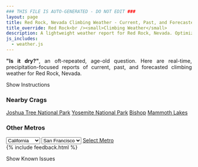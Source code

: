 ```yaml
---
### THIS FILE IS AUTO-GENERATED - DO NOT EDIT ###
layout: page
title: Red Rock, Nevada Climbing Weather - Current, Past, and Forecasted Report
title_override: Red Rock<br /><small>Climbing Weather</small>
description: A lightweight weather report for Red Rock, Nevada. Optimized for slow internet connections.
js_includes:
  - weather.js
---
```


<section class="measure center lh-copy f5-ns f6 ph2 mv4" style="text-align: justify;">
<strong>"Is it dry?"</strong>, an oft-repeated, age-old question. Here are real-time,
precipitation-focused reports of current, past, and forecasted climbing weather for Red Rock, Nevada.
</section>

<p id="settings-toggle" class="mw5 b center tc hover-light-red black-70 pointer">Show Instructions</p>
<section id="settings" class="overflow-hidden" style="display:none;">
    <div class="mv2 ph2 center">
        <div class="fn f6 tc pv2">
            <p class="measure lh-copy center"><strong>Show/hide hourly forecasts</strong> by clicking the desired day.</p>
            <hr class="mw5 p0 mv2 o-60 b0 bt b--light-red light-red bg-light-red">
            <p class="measure lh-copy center"><strong>Current and Past conditions</strong> are measured by the nearest weather station. <strong>Forecast conditions</strong> are calculated and polled separately.</p>
            <hr class="mw5 p0 mv2 o-60 b0 bt b--light-red light-red bg-light-red">
            <p class="measure lh-copy center"><strong>Having issues?</strong> Try <a id="clear-cache" class="no-underline relative fancy-link light-red hover-light-red" href="#">clearing the local cache</a>.</p>
            <hr class="mw5 p0 mv2 o-60 b0 bt b--light-red light-red bg-light-red">
            <p class="measure lh-copy center">Weather data sourced from <a class="no-underline fancy-link relative light-red" target="_blank" href="https://www.weather.gov/documentation/services-web-api">weather.gov</a>.</p>
        </div>
    </div>
</section>
<section id="weather" data-crag="red-rock-nevada" class="mv4-ns mv3 ph2 center"></section>
<section id="nearby" class="tc lh-copy">
  <h3>Nearby Crags</h3>
<a class="nowrap no-underline fancy-link relative light-red mh3" href="/crags/joshua-tree-national-park-california-weather.html">Joshua Tree National Park</a>
<a class="nowrap no-underline fancy-link relative light-red mh3" href="/crags/yosemite-national-park-california-weather.html">Yosemite National Park</a>
<a class="nowrap no-underline fancy-link relative light-red mh3" href="/crags/bishop-california-weather.html">Bishop</a>
<a class="nowrap no-underline fancy-link relative light-red mh3" href="/crags/mammoth-lakes-california-weather.html">Mammoth Lakes</a>
</section>
<section id="nearby" class="tc lh-copy">
  <h3>Other Metros</h3>
  <select class="ma1 bg-near-white pa2" id="stateSel">
    <option value="Texas">Texas</option>
    <option value="Washington">Washington</option>
    <option value="Colorado">Colorado</option>
    <option value="Tennessee">Tennessee</option>
    <option value="Utah">Utah</option>
    <option value="California" selected>California</option>
  </select>
  <select class="ma1 bg-near-white pa2" id="citySel">
    <option value="San Francisco" selected>San Francisco</option>
    <option value="Los Angeles">Los Angeles</option>
  </select>
  <a id="selectMetro" class="f6 link dim ph3 pv2 ma1 dib white bg-light-red" href="/crags/san-francisco-california-weather.html">Select Metro</a>
  <script>
    var states = [];
    states["Texas"] = "Austin"
    states["Washington"] = "Seattle"
    states["Colorado"] = "Denver"
    states["Tennessee"] = "Nashville"
    states["Utah"] = "Salt Lake City"
    states["California"] = "San Francisco|Los Angeles"
  </script>
</section>
{% include feedback.html %}
<p id="issues-toggle" class="mw5 b center tc hover-light-red black-70 pointer">Show Known Issues</p>
<section id="issues" class="overflow-hidden tc f6">
</section>

<script>
  var weekly_VEF_111_97 = {"updated":"2021-11-10T19:38:18+00:00","units":"us","forecastGenerator":"BaselineForecastGenerator","generatedAt":"2021-11-11T08:45:54+00:00","updateTime":"2021-11-10T19:38:18+00:00","validTimes":"2021-11-10T13:00:00+00:00/P8DT6H","elevation":{"unitCode":"wmoUnit:m","value":1157.9352},"periods":[{"number":1,"name":"Overnight","startTime":"2021-11-11T00:00:00-08:00","endTime":"2021-11-11T06:00:00-08:00","isDaytime":false,"temperature":49,"temperatureUnit":"F","temperatureTrend":null,"windSpeed":"8 to 12 mph","windDirection":"NNW","icon":"https://api.weather.gov/icons/land/night/few?size=medium","shortForecast":"Mostly Clear","detailedForecast":"Mostly clear, with a low around 49. North northwest wind 8 to 12 mph."},{"number":2,"name":"Veterans Day","startTime":"2021-11-11T06:00:00-08:00","endTime":"2021-11-11T18:00:00-08:00","isDaytime":true,"temperature":72,"temperatureUnit":"F","temperatureTrend":"falling","windSpeed":"8 to 13 mph","windDirection":"N","icon":"https://api.weather.gov/icons/land/day/skc?size=medium","shortForecast":"Sunny","detailedForecast":"Sunny. High near 72, with temperatures falling to around 65 in the afternoon. North wind 8 to 13 mph, with gusts as high as 20 mph."},{"number":3,"name":"Thursday Night","startTime":"2021-11-11T18:00:00-08:00","endTime":"2021-11-12T06:00:00-08:00","isDaytime":false,"temperature":50,"temperatureUnit":"F","temperatureTrend":"rising","windSpeed":"9 mph","windDirection":"NNW","icon":"https://api.weather.gov/icons/land/night/skc?size=medium","shortForecast":"Clear","detailedForecast":"Clear. Low around 50, with temperatures rising to around 54 overnight. North northwest wind around 9 mph."},{"number":4,"name":"Friday","startTime":"2021-11-12T06:00:00-08:00","endTime":"2021-11-12T18:00:00-08:00","isDaytime":true,"temperature":73,"temperatureUnit":"F","temperatureTrend":null,"windSpeed":"12 mph","windDirection":"NNE","icon":"https://api.weather.gov/icons/land/day/skc?size=medium","shortForecast":"Sunny","detailedForecast":"Sunny, with a high near 73. North northeast wind around 12 mph."},{"number":5,"name":"Friday Night","startTime":"2021-11-12T18:00:00-08:00","endTime":"2021-11-13T06:00:00-08:00","isDaytime":false,"temperature":50,"temperatureUnit":"F","temperatureTrend":null,"windSpeed":"10 mph","windDirection":"N","icon":"https://api.weather.gov/icons/land/night/few?size=medium","shortForecast":"Mostly Clear","detailedForecast":"Mostly clear, with a low around 50. North wind around 10 mph."},{"number":6,"name":"Saturday","startTime":"2021-11-13T06:00:00-08:00","endTime":"2021-11-13T18:00:00-08:00","isDaytime":true,"temperature":74,"temperatureUnit":"F","temperatureTrend":null,"windSpeed":"9 mph","windDirection":"NNE","icon":"https://api.weather.gov/icons/land/day/few?size=medium","shortForecast":"Sunny","detailedForecast":"Sunny, with a high near 74."},{"number":7,"name":"Saturday Night","startTime":"2021-11-13T18:00:00-08:00","endTime":"2021-11-14T06:00:00-08:00","isDaytime":false,"temperature":51,"temperatureUnit":"F","temperatureTrend":null,"windSpeed":"9 mph","windDirection":"NW","icon":"https://api.weather.gov/icons/land/night/few?size=medium","shortForecast":"Mostly Clear","detailedForecast":"Mostly clear, with a low around 51."},{"number":8,"name":"Sunday","startTime":"2021-11-14T06:00:00-08:00","endTime":"2021-11-14T18:00:00-08:00","isDaytime":true,"temperature":74,"temperatureUnit":"F","temperatureTrend":null,"windSpeed":"9 mph","windDirection":"ENE","icon":"https://api.weather.gov/icons/land/day/few?size=medium","shortForecast":"Sunny","detailedForecast":"Sunny, with a high near 74."},{"number":9,"name":"Sunday Night","startTime":"2021-11-14T18:00:00-08:00","endTime":"2021-11-15T06:00:00-08:00","isDaytime":false,"temperature":52,"temperatureUnit":"F","temperatureTrend":null,"windSpeed":"9 mph","windDirection":"W","icon":"https://api.weather.gov/icons/land/night/few?size=medium","shortForecast":"Mostly Clear","detailedForecast":"Mostly clear, with a low around 52."},{"number":10,"name":"Monday","startTime":"2021-11-15T06:00:00-08:00","endTime":"2021-11-15T18:00:00-08:00","isDaytime":true,"temperature":73,"temperatureUnit":"F","temperatureTrend":null,"windSpeed":"6 to 9 mph","windDirection":"S","icon":"https://api.weather.gov/icons/land/day/few?size=medium","shortForecast":"Sunny","detailedForecast":"Sunny, with a high near 73."},{"number":11,"name":"Monday Night","startTime":"2021-11-15T18:00:00-08:00","endTime":"2021-11-16T06:00:00-08:00","isDaytime":false,"temperature":50,"temperatureUnit":"F","temperatureTrend":null,"windSpeed":"8 mph","windDirection":"SW","icon":"https://api.weather.gov/icons/land/night/sct?size=medium","shortForecast":"Partly Cloudy","detailedForecast":"Partly cloudy, with a low around 50."},{"number":12,"name":"Tuesday","startTime":"2021-11-16T06:00:00-08:00","endTime":"2021-11-16T18:00:00-08:00","isDaytime":true,"temperature":69,"temperatureUnit":"F","temperatureTrend":null,"windSpeed":"8 to 12 mph","windDirection":"SW","icon":"https://api.weather.gov/icons/land/day/sct?size=medium","shortForecast":"Mostly Sunny","detailedForecast":"Mostly sunny, with a high near 69."},{"number":13,"name":"Tuesday Night","startTime":"2021-11-16T18:00:00-08:00","endTime":"2021-11-17T06:00:00-08:00","isDaytime":false,"temperature":46,"temperatureUnit":"F","temperatureTrend":null,"windSpeed":"10 mph","windDirection":"W","icon":"https://api.weather.gov/icons/land/night/sct?size=medium","shortForecast":"Partly Cloudy","detailedForecast":"Partly cloudy, with a low around 46."},{"number":14,"name":"Wednesday","startTime":"2021-11-17T06:00:00-08:00","endTime":"2021-11-17T18:00:00-08:00","isDaytime":true,"temperature":63,"temperatureUnit":"F","temperatureTrend":null,"windSpeed":"8 to 13 mph","windDirection":"N","icon":"https://api.weather.gov/icons/land/day/sct?size=medium","shortForecast":"Mostly Sunny","detailedForecast":"Mostly sunny, with a high near 63."}]}
  var hourly_VEF_111_97 = {"@context":["https://geojson.org/geojson-ld/geojson-context.jsonld",{"@version":"1.1","wx":"https://api.weather.gov/ontology#","geo":"http://www.opengis.net/ont/geosparql#","unit":"http://codes.wmo.int/common/unit/","@vocab":"https://api.weather.gov/ontology#"}],"type":"Feature","geometry":{"type":"Polygon","coordinates":[[[-115.4470583,36.1448651],[-115.4428925,36.1227241],[-115.4154787,36.1260863],[-115.4196391,36.1482276],[-115.4470583,36.1448651]]]},"properties":{"updated":"2021-11-10T19:38:18+00:00","units":"us","forecastGenerator":"HourlyForecastGenerator","generatedAt":"2021-11-11T08:45:55+00:00","updateTime":"2021-11-10T19:38:18+00:00","validTimes":"2021-11-10T13:00:00+00:00/P8DT6H","elevation":{"unitCode":"wmoUnit:m","value":1157.9352},"periods":[{"number":1,"name":"","startTime":"2021-11-11T00:00:00-08:00","endTime":"2021-11-11T01:00:00-08:00","isDaytime":false,"temperature":55,"temperatureUnit":"F","temperatureTrend":null,"windSpeed":"8 mph","windDirection":"NW","icon":"https://api.weather.gov/icons/land/night/skc?size=small","shortForecast":"Clear","detailedForecast":""},{"number":2,"name":"","startTime":"2021-11-11T01:00:00-08:00","endTime":"2021-11-11T02:00:00-08:00","isDaytime":false,"temperature":54,"temperatureUnit":"F","temperatureTrend":null,"windSpeed":"8 mph","windDirection":"NW","icon":"https://api.weather.gov/icons/land/night/skc?size=small","shortForecast":"Clear","detailedForecast":""},{"number":3,"name":"","startTime":"2021-11-11T02:00:00-08:00","endTime":"2021-11-11T03:00:00-08:00","isDaytime":false,"temperature":54,"temperatureUnit":"F","temperatureTrend":null,"windSpeed":"10 mph","windDirection":"NNW","icon":"https://api.weather.gov/icons/land/night/few?size=small","shortForecast":"Mostly Clear","detailedForecast":""},{"number":4,"name":"","startTime":"2021-11-11T03:00:00-08:00","endTime":"2021-11-11T04:00:00-08:00","isDaytime":false,"temperature":52,"temperatureUnit":"F","temperatureTrend":null,"windSpeed":"10 mph","windDirection":"NNW","icon":"https://api.weather.gov/icons/land/night/few?size=small","shortForecast":"Mostly Clear","detailedForecast":""},{"number":5,"name":"","startTime":"2021-11-11T04:00:00-08:00","endTime":"2021-11-11T05:00:00-08:00","isDaytime":false,"temperature":52,"temperatureUnit":"F","temperatureTrend":null,"windSpeed":"12 mph","windDirection":"NNW","icon":"https://api.weather.gov/icons/land/night/few?size=small","shortForecast":"Mostly Clear","detailedForecast":""},{"number":6,"name":"","startTime":"2021-11-11T05:00:00-08:00","endTime":"2021-11-11T06:00:00-08:00","isDaytime":false,"temperature":50,"temperatureUnit":"F","temperatureTrend":null,"windSpeed":"10 mph","windDirection":"NNW","icon":"https://api.weather.gov/icons/land/night/skc?size=small","shortForecast":"Clear","detailedForecast":""},{"number":7,"name":"","startTime":"2021-11-11T06:00:00-08:00","endTime":"2021-11-11T07:00:00-08:00","isDaytime":true,"temperature":50,"temperatureUnit":"F","temperatureTrend":null,"windSpeed":"10 mph","windDirection":"NNW","icon":"https://api.weather.gov/icons/land/day/few?size=small","shortForecast":"Sunny","detailedForecast":""},{"number":8,"name":"","startTime":"2021-11-11T07:00:00-08:00","endTime":"2021-11-11T08:00:00-08:00","isDaytime":true,"temperature":53,"temperatureUnit":"F","temperatureTrend":null,"windSpeed":"10 mph","windDirection":"N","icon":"https://api.weather.gov/icons/land/day/skc?size=small","shortForecast":"Sunny","detailedForecast":""},{"number":9,"name":"","startTime":"2021-11-11T08:00:00-08:00","endTime":"2021-11-11T09:00:00-08:00","isDaytime":true,"temperature":62,"temperatureUnit":"F","temperatureTrend":null,"windSpeed":"10 mph","windDirection":"N","icon":"https://api.weather.gov/icons/land/day/skc?size=small","shortForecast":"Sunny","detailedForecast":""},{"number":10,"name":"","startTime":"2021-11-11T09:00:00-08:00","endTime":"2021-11-11T10:00:00-08:00","isDaytime":true,"temperature":64,"temperatureUnit":"F","temperatureTrend":null,"windSpeed":"12 mph","windDirection":"NNE","icon":"https://api.weather.gov/icons/land/day/skc?size=small","shortForecast":"Sunny","detailedForecast":""},{"number":11,"name":"","startTime":"2021-11-11T10:00:00-08:00","endTime":"2021-11-11T11:00:00-08:00","isDaytime":true,"temperature":67,"temperatureUnit":"F","temperatureTrend":null,"windSpeed":"13 mph","windDirection":"NNE","icon":"https://api.weather.gov/icons/land/day/skc?size=small","shortForecast":"Sunny","detailedForecast":""},{"number":12,"name":"","startTime":"2021-11-11T11:00:00-08:00","endTime":"2021-11-11T12:00:00-08:00","isDaytime":true,"temperature":68,"temperatureUnit":"F","temperatureTrend":null,"windSpeed":"13 mph","windDirection":"NNE","icon":"https://api.weather.gov/icons/land/day/skc?size=small","shortForecast":"Sunny","detailedForecast":""},{"number":13,"name":"","startTime":"2021-11-11T12:00:00-08:00","endTime":"2021-11-11T13:00:00-08:00","isDaytime":true,"temperature":69,"temperatureUnit":"F","temperatureTrend":null,"windSpeed":"13 mph","windDirection":"NNE","icon":"https://api.weather.gov/icons/land/day/skc?size=small","shortForecast":"Sunny","detailedForecast":""},{"number":14,"name":"","startTime":"2021-11-11T13:00:00-08:00","endTime":"2021-11-11T14:00:00-08:00","isDaytime":true,"temperature":70,"temperatureUnit":"F","temperatureTrend":null,"windSpeed":"13 mph","windDirection":"NNE","icon":"https://api.weather.gov/icons/land/day/skc?size=small","shortForecast":"Sunny","detailedForecast":""},{"number":15,"name":"","startTime":"2021-11-11T14:00:00-08:00","endTime":"2021-11-11T15:00:00-08:00","isDaytime":true,"temperature":70,"temperatureUnit":"F","temperatureTrend":null,"windSpeed":"13 mph","windDirection":"NNE","icon":"https://api.weather.gov/icons/land/day/skc?size=small","shortForecast":"Sunny","detailedForecast":""},{"number":16,"name":"","startTime":"2021-11-11T15:00:00-08:00","endTime":"2021-11-11T16:00:00-08:00","isDaytime":true,"temperature":70,"temperatureUnit":"F","temperatureTrend":null,"windSpeed":"13 mph","windDirection":"N","icon":"https://api.weather.gov/icons/land/day/skc?size=small","shortForecast":"Sunny","detailedForecast":""},{"number":17,"name":"","startTime":"2021-11-11T16:00:00-08:00","endTime":"2021-11-11T17:00:00-08:00","isDaytime":true,"temperature":68,"temperatureUnit":"F","temperatureTrend":null,"windSpeed":"13 mph","windDirection":"N","icon":"https://api.weather.gov/icons/land/day/skc?size=small","shortForecast":"Sunny","detailedForecast":""},{"number":18,"name":"","startTime":"2021-11-11T17:00:00-08:00","endTime":"2021-11-11T18:00:00-08:00","isDaytime":true,"temperature":65,"temperatureUnit":"F","temperatureTrend":null,"windSpeed":"8 mph","windDirection":"N","icon":"https://api.weather.gov/icons/land/day/skc?size=small","shortForecast":"Sunny","detailedForecast":""},{"number":19,"name":"","startTime":"2021-11-11T18:00:00-08:00","endTime":"2021-11-11T19:00:00-08:00","isDaytime":false,"temperature":62,"temperatureUnit":"F","temperatureTrend":null,"windSpeed":"8 mph","windDirection":"N","icon":"https://api.weather.gov/icons/land/night/skc?size=small","shortForecast":"Clear","detailedForecast":""},{"number":20,"name":"","startTime":"2021-11-11T19:00:00-08:00","endTime":"2021-11-11T20:00:00-08:00","isDaytime":false,"temperature":60,"temperatureUnit":"F","temperatureTrend":null,"windSpeed":"9 mph","windDirection":"N","icon":"https://api.weather.gov/icons/land/night/skc?size=small","shortForecast":"Clear","detailedForecast":""},{"number":21,"name":"","startTime":"2021-11-11T20:00:00-08:00","endTime":"2021-11-11T21:00:00-08:00","isDaytime":false,"temperature":59,"temperatureUnit":"F","temperatureTrend":null,"windSpeed":"9 mph","windDirection":"N","icon":"https://api.weather.gov/icons/land/night/skc?size=small","shortForecast":"Clear","detailedForecast":""},{"number":22,"name":"","startTime":"2021-11-11T21:00:00-08:00","endTime":"2021-11-11T22:00:00-08:00","isDaytime":false,"temperature":58,"temperatureUnit":"F","temperatureTrend":null,"windSpeed":"9 mph","windDirection":"NNW","icon":"https://api.weather.gov/icons/land/night/skc?size=small","shortForecast":"Clear","detailedForecast":""},{"number":23,"name":"","startTime":"2021-11-11T22:00:00-08:00","endTime":"2021-11-11T23:00:00-08:00","isDaytime":false,"temperature":58,"temperatureUnit":"F","temperatureTrend":null,"windSpeed":"9 mph","windDirection":"NNW","icon":"https://api.weather.gov/icons/land/night/skc?size=small","shortForecast":"Clear","detailedForecast":""},{"number":24,"name":"","startTime":"2021-11-11T23:00:00-08:00","endTime":"2021-11-12T00:00:00-08:00","isDaytime":false,"temperature":57,"temperatureUnit":"F","temperatureTrend":null,"windSpeed":"9 mph","windDirection":"NNW","icon":"https://api.weather.gov/icons/land/night/skc?size=small","shortForecast":"Clear","detailedForecast":""},{"number":25,"name":"","startTime":"2021-11-12T00:00:00-08:00","endTime":"2021-11-12T01:00:00-08:00","isDaytime":false,"temperature":57,"temperatureUnit":"F","temperatureTrend":null,"windSpeed":"9 mph","windDirection":"NNW","icon":"https://api.weather.gov/icons/land/night/skc?size=small","shortForecast":"Clear","detailedForecast":""},{"number":26,"name":"","startTime":"2021-11-12T01:00:00-08:00","endTime":"2021-11-12T02:00:00-08:00","isDaytime":false,"temperature":56,"temperatureUnit":"F","temperatureTrend":null,"windSpeed":"9 mph","windDirection":"NNW","icon":"https://api.weather.gov/icons/land/night/skc?size=small","shortForecast":"Clear","detailedForecast":""},{"number":27,"name":"","startTime":"2021-11-12T02:00:00-08:00","endTime":"2021-11-12T03:00:00-08:00","isDaytime":false,"temperature":56,"temperatureUnit":"F","temperatureTrend":null,"windSpeed":"9 mph","windDirection":"NNW","icon":"https://api.weather.gov/icons/land/night/skc?size=small","shortForecast":"Clear","detailedForecast":""},{"number":28,"name":"","startTime":"2021-11-12T03:00:00-08:00","endTime":"2021-11-12T04:00:00-08:00","isDaytime":false,"temperature":55,"temperatureUnit":"F","temperatureTrend":null,"windSpeed":"8 mph","windDirection":"NNW","icon":"https://api.weather.gov/icons/land/night/skc?size=small","shortForecast":"Clear","detailedForecast":""},{"number":29,"name":"","startTime":"2021-11-12T04:00:00-08:00","endTime":"2021-11-12T05:00:00-08:00","isDaytime":false,"temperature":55,"temperatureUnit":"F","temperatureTrend":null,"windSpeed":"8 mph","windDirection":"NNW","icon":"https://api.weather.gov/icons/land/night/skc?size=small","shortForecast":"Clear","detailedForecast":""},{"number":30,"name":"","startTime":"2021-11-12T05:00:00-08:00","endTime":"2021-11-12T06:00:00-08:00","isDaytime":false,"temperature":54,"temperatureUnit":"F","temperatureTrend":null,"windSpeed":"9 mph","windDirection":"NNW","icon":"https://api.weather.gov/icons/land/night/skc?size=small","shortForecast":"Clear","detailedForecast":""},{"number":31,"name":"","startTime":"2021-11-12T06:00:00-08:00","endTime":"2021-11-12T07:00:00-08:00","isDaytime":true,"temperature":54,"temperatureUnit":"F","temperatureTrend":null,"windSpeed":"9 mph","windDirection":"NNW","icon":"https://api.weather.gov/icons/land/day/skc?size=small","shortForecast":"Sunny","detailedForecast":""},{"number":32,"name":"","startTime":"2021-11-12T07:00:00-08:00","endTime":"2021-11-12T08:00:00-08:00","isDaytime":true,"temperature":55,"temperatureUnit":"F","temperatureTrend":null,"windSpeed":"10 mph","windDirection":"NNW","icon":"https://api.weather.gov/icons/land/day/skc?size=small","shortForecast":"Sunny","detailedForecast":""},{"number":33,"name":"","startTime":"2021-11-12T08:00:00-08:00","endTime":"2021-11-12T09:00:00-08:00","isDaytime":true,"temperature":58,"temperatureUnit":"F","temperatureTrend":null,"windSpeed":"10 mph","windDirection":"N","icon":"https://api.weather.gov/icons/land/day/skc?size=small","shortForecast":"Sunny","detailedForecast":""},{"number":34,"name":"","startTime":"2021-11-12T09:00:00-08:00","endTime":"2021-11-12T10:00:00-08:00","isDaytime":true,"temperature":63,"temperatureUnit":"F","temperatureTrend":null,"windSpeed":"10 mph","windDirection":"NNE","icon":"https://api.weather.gov/icons/land/day/skc?size=small","shortForecast":"Sunny","detailedForecast":""},{"number":35,"name":"","startTime":"2021-11-12T10:00:00-08:00","endTime":"2021-11-12T11:00:00-08:00","isDaytime":true,"temperature":67,"temperatureUnit":"F","temperatureTrend":null,"windSpeed":"10 mph","windDirection":"NNE","icon":"https://api.weather.gov/icons/land/day/skc?size=small","shortForecast":"Sunny","detailedForecast":""},{"number":36,"name":"","startTime":"2021-11-12T11:00:00-08:00","endTime":"2021-11-12T12:00:00-08:00","isDaytime":true,"temperature":69,"temperatureUnit":"F","temperatureTrend":null,"windSpeed":"10 mph","windDirection":"NNE","icon":"https://api.weather.gov/icons/land/day/skc?size=small","shortForecast":"Sunny","detailedForecast":""},{"number":37,"name":"","startTime":"2021-11-12T12:00:00-08:00","endTime":"2021-11-12T13:00:00-08:00","isDaytime":true,"temperature":71,"temperatureUnit":"F","temperatureTrend":null,"windSpeed":"12 mph","windDirection":"NE","icon":"https://api.weather.gov/icons/land/day/skc?size=small","shortForecast":"Sunny","detailedForecast":""},{"number":38,"name":"","startTime":"2021-11-12T13:00:00-08:00","endTime":"2021-11-12T14:00:00-08:00","isDaytime":true,"temperature":71,"temperatureUnit":"F","temperatureTrend":null,"windSpeed":"12 mph","windDirection":"NE","icon":"https://api.weather.gov/icons/land/day/skc?size=small","shortForecast":"Sunny","detailedForecast":""},{"number":39,"name":"","startTime":"2021-11-12T14:00:00-08:00","endTime":"2021-11-12T15:00:00-08:00","isDaytime":true,"temperature":71,"temperatureUnit":"F","temperatureTrend":null,"windSpeed":"10 mph","windDirection":"NE","icon":"https://api.weather.gov/icons/land/day/skc?size=small","shortForecast":"Sunny","detailedForecast":""},{"number":40,"name":"","startTime":"2021-11-12T15:00:00-08:00","endTime":"2021-11-12T16:00:00-08:00","isDaytime":true,"temperature":71,"temperatureUnit":"F","temperatureTrend":null,"windSpeed":"10 mph","windDirection":"NE","icon":"https://api.weather.gov/icons/land/day/skc?size=small","shortForecast":"Sunny","detailedForecast":""},{"number":41,"name":"","startTime":"2021-11-12T16:00:00-08:00","endTime":"2021-11-12T17:00:00-08:00","isDaytime":true,"temperature":69,"temperatureUnit":"F","temperatureTrend":null,"windSpeed":"9 mph","windDirection":"NE","icon":"https://api.weather.gov/icons/land/day/skc?size=small","shortForecast":"Sunny","detailedForecast":""},{"number":42,"name":"","startTime":"2021-11-12T17:00:00-08:00","endTime":"2021-11-12T18:00:00-08:00","isDaytime":true,"temperature":66,"temperatureUnit":"F","temperatureTrend":null,"windSpeed":"9 mph","windDirection":"NNE","icon":"https://api.weather.gov/icons/land/day/skc?size=small","shortForecast":"Sunny","detailedForecast":""},{"number":43,"name":"","startTime":"2021-11-12T18:00:00-08:00","endTime":"2021-11-12T19:00:00-08:00","isDaytime":false,"temperature":63,"temperatureUnit":"F","temperatureTrend":null,"windSpeed":"10 mph","windDirection":"N","icon":"https://api.weather.gov/icons/land/night/few?size=small","shortForecast":"Mostly Clear","detailedForecast":""},{"number":44,"name":"","startTime":"2021-11-12T19:00:00-08:00","endTime":"2021-11-12T20:00:00-08:00","isDaytime":false,"temperature":60,"temperatureUnit":"F","temperatureTrend":null,"windSpeed":"10 mph","windDirection":"NNW","icon":"https://api.weather.gov/icons/land/night/few?size=small","shortForecast":"Mostly Clear","detailedForecast":""},{"number":45,"name":"","startTime":"2021-11-12T20:00:00-08:00","endTime":"2021-11-12T21:00:00-08:00","isDaytime":false,"temperature":59,"temperatureUnit":"F","temperatureTrend":null,"windSpeed":"10 mph","windDirection":"NNW","icon":"https://api.weather.gov/icons/land/night/few?size=small","shortForecast":"Mostly Clear","detailedForecast":""},{"number":46,"name":"","startTime":"2021-11-12T21:00:00-08:00","endTime":"2021-11-12T22:00:00-08:00","isDaytime":false,"temperature":58,"temperatureUnit":"F","temperatureTrend":null,"windSpeed":"10 mph","windDirection":"NNW","icon":"https://api.weather.gov/icons/land/night/few?size=small","shortForecast":"Mostly Clear","detailedForecast":""},{"number":47,"name":"","startTime":"2021-11-12T22:00:00-08:00","endTime":"2021-11-12T23:00:00-08:00","isDaytime":false,"temperature":58,"temperatureUnit":"F","temperatureTrend":null,"windSpeed":"10 mph","windDirection":"NNW","icon":"https://api.weather.gov/icons/land/night/few?size=small","shortForecast":"Mostly Clear","detailedForecast":""},{"number":48,"name":"","startTime":"2021-11-12T23:00:00-08:00","endTime":"2021-11-13T00:00:00-08:00","isDaytime":false,"temperature":57,"temperatureUnit":"F","temperatureTrend":null,"windSpeed":"10 mph","windDirection":"NNW","icon":"https://api.weather.gov/icons/land/night/few?size=small","shortForecast":"Mostly Clear","detailedForecast":""},{"number":49,"name":"","startTime":"2021-11-13T00:00:00-08:00","endTime":"2021-11-13T01:00:00-08:00","isDaytime":false,"temperature":57,"temperatureUnit":"F","temperatureTrend":null,"windSpeed":"9 mph","windDirection":"NNW","icon":"https://api.weather.gov/icons/land/night/few?size=small","shortForecast":"Mostly Clear","detailedForecast":""},{"number":50,"name":"","startTime":"2021-11-13T01:00:00-08:00","endTime":"2021-11-13T02:00:00-08:00","isDaytime":false,"temperature":56,"temperatureUnit":"F","temperatureTrend":null,"windSpeed":"9 mph","windDirection":"NNW","icon":"https://api.weather.gov/icons/land/night/few?size=small","shortForecast":"Mostly Clear","detailedForecast":""},{"number":51,"name":"","startTime":"2021-11-13T02:00:00-08:00","endTime":"2021-11-13T03:00:00-08:00","isDaytime":false,"temperature":55,"temperatureUnit":"F","temperatureTrend":null,"windSpeed":"9 mph","windDirection":"NNW","icon":"https://api.weather.gov/icons/land/night/few?size=small","shortForecast":"Mostly Clear","detailedForecast":""},{"number":52,"name":"","startTime":"2021-11-13T03:00:00-08:00","endTime":"2021-11-13T04:00:00-08:00","isDaytime":false,"temperature":54,"temperatureUnit":"F","temperatureTrend":null,"windSpeed":"8 mph","windDirection":"NNW","icon":"https://api.weather.gov/icons/land/night/skc?size=small","shortForecast":"Clear","detailedForecast":""},{"number":53,"name":"","startTime":"2021-11-13T04:00:00-08:00","endTime":"2021-11-13T05:00:00-08:00","isDaytime":false,"temperature":54,"temperatureUnit":"F","temperatureTrend":null,"windSpeed":"8 mph","windDirection":"NNW","icon":"https://api.weather.gov/icons/land/night/skc?size=small","shortForecast":"Clear","detailedForecast":""},{"number":54,"name":"","startTime":"2021-11-13T05:00:00-08:00","endTime":"2021-11-13T06:00:00-08:00","isDaytime":false,"temperature":53,"temperatureUnit":"F","temperatureTrend":null,"windSpeed":"8 mph","windDirection":"NNW","icon":"https://api.weather.gov/icons/land/night/skc?size=small","shortForecast":"Clear","detailedForecast":""},{"number":55,"name":"","startTime":"2021-11-13T06:00:00-08:00","endTime":"2021-11-13T07:00:00-08:00","isDaytime":true,"temperature":53,"temperatureUnit":"F","temperatureTrend":null,"windSpeed":"8 mph","windDirection":"NNW","icon":"https://api.weather.gov/icons/land/day/skc?size=small","shortForecast":"Sunny","detailedForecast":""},{"number":56,"name":"","startTime":"2021-11-13T07:00:00-08:00","endTime":"2021-11-13T08:00:00-08:00","isDaytime":true,"temperature":55,"temperatureUnit":"F","temperatureTrend":null,"windSpeed":"8 mph","windDirection":"NNW","icon":"https://api.weather.gov/icons/land/day/skc?size=small","shortForecast":"Sunny","detailedForecast":""},{"number":57,"name":"","startTime":"2021-11-13T08:00:00-08:00","endTime":"2021-11-13T09:00:00-08:00","isDaytime":true,"temperature":59,"temperatureUnit":"F","temperatureTrend":null,"windSpeed":"8 mph","windDirection":"N","icon":"https://api.weather.gov/icons/land/day/skc?size=small","shortForecast":"Sunny","detailedForecast":""},{"number":58,"name":"","startTime":"2021-11-13T09:00:00-08:00","endTime":"2021-11-13T10:00:00-08:00","isDaytime":true,"temperature":64,"temperatureUnit":"F","temperatureTrend":null,"windSpeed":"7 mph","windDirection":"NNE","icon":"https://api.weather.gov/icons/land/day/skc?size=small","shortForecast":"Sunny","detailedForecast":""},{"number":59,"name":"","startTime":"2021-11-13T10:00:00-08:00","endTime":"2021-11-13T11:00:00-08:00","isDaytime":true,"temperature":69,"temperatureUnit":"F","temperatureTrend":null,"windSpeed":"7 mph","windDirection":"NE","icon":"https://api.weather.gov/icons/land/day/skc?size=small","shortForecast":"Sunny","detailedForecast":""},{"number":60,"name":"","startTime":"2021-11-13T11:00:00-08:00","endTime":"2021-11-13T12:00:00-08:00","isDaytime":true,"temperature":72,"temperatureUnit":"F","temperatureTrend":null,"windSpeed":"8 mph","windDirection":"NE","icon":"https://api.weather.gov/icons/land/day/skc?size=small","shortForecast":"Sunny","detailedForecast":""},{"number":61,"name":"","startTime":"2021-11-13T12:00:00-08:00","endTime":"2021-11-13T13:00:00-08:00","isDaytime":true,"temperature":73,"temperatureUnit":"F","temperatureTrend":null,"windSpeed":"8 mph","windDirection":"ENE","icon":"https://api.weather.gov/icons/land/day/skc?size=small","shortForecast":"Sunny","detailedForecast":""},{"number":62,"name":"","startTime":"2021-11-13T13:00:00-08:00","endTime":"2021-11-13T14:00:00-08:00","isDaytime":true,"temperature":73,"temperatureUnit":"F","temperatureTrend":null,"windSpeed":"9 mph","windDirection":"ENE","icon":"https://api.weather.gov/icons/land/day/skc?size=small","shortForecast":"Sunny","detailedForecast":""},{"number":63,"name":"","startTime":"2021-11-13T14:00:00-08:00","endTime":"2021-11-13T15:00:00-08:00","isDaytime":true,"temperature":73,"temperatureUnit":"F","temperatureTrend":null,"windSpeed":"9 mph","windDirection":"ENE","icon":"https://api.weather.gov/icons/land/day/skc?size=small","shortForecast":"Sunny","detailedForecast":""},{"number":64,"name":"","startTime":"2021-11-13T15:00:00-08:00","endTime":"2021-11-13T16:00:00-08:00","isDaytime":true,"temperature":72,"temperatureUnit":"F","temperatureTrend":null,"windSpeed":"8 mph","windDirection":"ENE","icon":"https://api.weather.gov/icons/land/day/few?size=small","shortForecast":"Sunny","detailedForecast":""},{"number":65,"name":"","startTime":"2021-11-13T16:00:00-08:00","endTime":"2021-11-13T17:00:00-08:00","isDaytime":true,"temperature":70,"temperatureUnit":"F","temperatureTrend":null,"windSpeed":"7 mph","windDirection":"ENE","icon":"https://api.weather.gov/icons/land/day/few?size=small","shortForecast":"Sunny","detailedForecast":""},{"number":66,"name":"","startTime":"2021-11-13T17:00:00-08:00","endTime":"2021-11-13T18:00:00-08:00","isDaytime":true,"temperature":67,"temperatureUnit":"F","temperatureTrend":null,"windSpeed":"7 mph","windDirection":"NNE","icon":"https://api.weather.gov/icons/land/day/few?size=small","shortForecast":"Sunny","detailedForecast":""},{"number":67,"name":"","startTime":"2021-11-13T18:00:00-08:00","endTime":"2021-11-13T19:00:00-08:00","isDaytime":false,"temperature":63,"temperatureUnit":"F","temperatureTrend":null,"windSpeed":"7 mph","windDirection":"NNW","icon":"https://api.weather.gov/icons/land/night/few?size=small","shortForecast":"Mostly Clear","detailedForecast":""},{"number":68,"name":"","startTime":"2021-11-13T19:00:00-08:00","endTime":"2021-11-13T20:00:00-08:00","isDaytime":false,"temperature":60,"temperatureUnit":"F","temperatureTrend":null,"windSpeed":"7 mph","windDirection":"WNW","icon":"https://api.weather.gov/icons/land/night/few?size=small","shortForecast":"Mostly Clear","detailedForecast":""},{"number":69,"name":"","startTime":"2021-11-13T20:00:00-08:00","endTime":"2021-11-13T21:00:00-08:00","isDaytime":false,"temperature":59,"temperatureUnit":"F","temperatureTrend":null,"windSpeed":"8 mph","windDirection":"WNW","icon":"https://api.weather.gov/icons/land/night/few?size=small","shortForecast":"Mostly Clear","detailedForecast":""},{"number":70,"name":"","startTime":"2021-11-13T21:00:00-08:00","endTime":"2021-11-13T22:00:00-08:00","isDaytime":false,"temperature":58,"temperatureUnit":"F","temperatureTrend":null,"windSpeed":"8 mph","windDirection":"WNW","icon":"https://api.weather.gov/icons/land/night/few?size=small","shortForecast":"Mostly Clear","detailedForecast":""},{"number":71,"name":"","startTime":"2021-11-13T22:00:00-08:00","endTime":"2021-11-13T23:00:00-08:00","isDaytime":false,"temperature":58,"temperatureUnit":"F","temperatureTrend":null,"windSpeed":"9 mph","windDirection":"WNW","icon":"https://api.weather.gov/icons/land/night/few?size=small","shortForecast":"Mostly Clear","detailedForecast":""},{"number":72,"name":"","startTime":"2021-11-13T23:00:00-08:00","endTime":"2021-11-14T00:00:00-08:00","isDaytime":false,"temperature":57,"temperatureUnit":"F","temperatureTrend":null,"windSpeed":"9 mph","windDirection":"NW","icon":"https://api.weather.gov/icons/land/night/few?size=small","shortForecast":"Mostly Clear","detailedForecast":""},{"number":73,"name":"","startTime":"2021-11-14T00:00:00-08:00","endTime":"2021-11-14T01:00:00-08:00","isDaytime":false,"temperature":57,"temperatureUnit":"F","temperatureTrend":null,"windSpeed":"8 mph","windDirection":"NW","icon":"https://api.weather.gov/icons/land/night/few?size=small","shortForecast":"Mostly Clear","detailedForecast":""},{"number":74,"name":"","startTime":"2021-11-14T01:00:00-08:00","endTime":"2021-11-14T02:00:00-08:00","isDaytime":false,"temperature":56,"temperatureUnit":"F","temperatureTrend":null,"windSpeed":"8 mph","windDirection":"NW","icon":"https://api.weather.gov/icons/land/night/few?size=small","shortForecast":"Mostly Clear","detailedForecast":""},{"number":75,"name":"","startTime":"2021-11-14T02:00:00-08:00","endTime":"2021-11-14T03:00:00-08:00","isDaytime":false,"temperature":55,"temperatureUnit":"F","temperatureTrend":null,"windSpeed":"8 mph","windDirection":"NW","icon":"https://api.weather.gov/icons/land/night/few?size=small","shortForecast":"Mostly Clear","detailedForecast":""},{"number":76,"name":"","startTime":"2021-11-14T03:00:00-08:00","endTime":"2021-11-14T04:00:00-08:00","isDaytime":false,"temperature":55,"temperatureUnit":"F","temperatureTrend":null,"windSpeed":"8 mph","windDirection":"NNW","icon":"https://api.weather.gov/icons/land/night/few?size=small","shortForecast":"Mostly Clear","detailedForecast":""},{"number":77,"name":"","startTime":"2021-11-14T04:00:00-08:00","endTime":"2021-11-14T05:00:00-08:00","isDaytime":false,"temperature":55,"temperatureUnit":"F","temperatureTrend":null,"windSpeed":"8 mph","windDirection":"NNW","icon":"https://api.weather.gov/icons/land/night/few?size=small","shortForecast":"Mostly Clear","detailedForecast":""},{"number":78,"name":"","startTime":"2021-11-14T05:00:00-08:00","endTime":"2021-11-14T06:00:00-08:00","isDaytime":false,"temperature":55,"temperatureUnit":"F","temperatureTrend":null,"windSpeed":"8 mph","windDirection":"NNW","icon":"https://api.weather.gov/icons/land/night/few?size=small","shortForecast":"Mostly Clear","detailedForecast":""},{"number":79,"name":"","startTime":"2021-11-14T06:00:00-08:00","endTime":"2021-11-14T07:00:00-08:00","isDaytime":true,"temperature":55,"temperatureUnit":"F","temperatureTrend":null,"windSpeed":"8 mph","windDirection":"NNW","icon":"https://api.weather.gov/icons/land/day/few?size=small","shortForecast":"Sunny","detailedForecast":""},{"number":80,"name":"","startTime":"2021-11-14T07:00:00-08:00","endTime":"2021-11-14T08:00:00-08:00","isDaytime":true,"temperature":56,"temperatureUnit":"F","temperatureTrend":null,"windSpeed":"8 mph","windDirection":"NNW","icon":"https://api.weather.gov/icons/land/day/few?size=small","shortForecast":"Sunny","detailedForecast":""},{"number":81,"name":"","startTime":"2021-11-14T08:00:00-08:00","endTime":"2021-11-14T09:00:00-08:00","isDaytime":true,"temperature":60,"temperatureUnit":"F","temperatureTrend":null,"windSpeed":"8 mph","windDirection":"N","icon":"https://api.weather.gov/icons/land/day/few?size=small","shortForecast":"Sunny","detailedForecast":""},{"number":82,"name":"","startTime":"2021-11-14T09:00:00-08:00","endTime":"2021-11-14T10:00:00-08:00","isDaytime":true,"temperature":65,"temperatureUnit":"F","temperatureTrend":null,"windSpeed":"8 mph","windDirection":"NNE","icon":"https://api.weather.gov/icons/land/day/few?size=small","shortForecast":"Sunny","detailedForecast":""},{"number":83,"name":"","startTime":"2021-11-14T10:00:00-08:00","endTime":"2021-11-14T11:00:00-08:00","isDaytime":true,"temperature":69,"temperatureUnit":"F","temperatureTrend":null,"windSpeed":"8 mph","windDirection":"NE","icon":"https://api.weather.gov/icons/land/day/few?size=small","shortForecast":"Sunny","detailedForecast":""},{"number":84,"name":"","startTime":"2021-11-14T11:00:00-08:00","endTime":"2021-11-14T12:00:00-08:00","isDaytime":true,"temperature":71,"temperatureUnit":"F","temperatureTrend":null,"windSpeed":"8 mph","windDirection":"ENE","icon":"https://api.weather.gov/icons/land/day/few?size=small","shortForecast":"Sunny","detailedForecast":""},{"number":85,"name":"","startTime":"2021-11-14T12:00:00-08:00","endTime":"2021-11-14T13:00:00-08:00","isDaytime":true,"temperature":73,"temperatureUnit":"F","temperatureTrend":null,"windSpeed":"9 mph","windDirection":"ENE","icon":"https://api.weather.gov/icons/land/day/few?size=small","shortForecast":"Sunny","detailedForecast":""},{"number":86,"name":"","startTime":"2021-11-14T13:00:00-08:00","endTime":"2021-11-14T14:00:00-08:00","isDaytime":true,"temperature":73,"temperatureUnit":"F","temperatureTrend":null,"windSpeed":"9 mph","windDirection":"E","icon":"https://api.weather.gov/icons/land/day/few?size=small","shortForecast":"Sunny","detailedForecast":""},{"number":87,"name":"","startTime":"2021-11-14T14:00:00-08:00","endTime":"2021-11-14T15:00:00-08:00","isDaytime":true,"temperature":73,"temperatureUnit":"F","temperatureTrend":null,"windSpeed":"9 mph","windDirection":"E","icon":"https://api.weather.gov/icons/land/day/few?size=small","shortForecast":"Sunny","detailedForecast":""},{"number":88,"name":"","startTime":"2021-11-14T15:00:00-08:00","endTime":"2021-11-14T16:00:00-08:00","isDaytime":true,"temperature":73,"temperatureUnit":"F","temperatureTrend":null,"windSpeed":"8 mph","windDirection":"E","icon":"https://api.weather.gov/icons/land/day/few?size=small","shortForecast":"Sunny","detailedForecast":""},{"number":89,"name":"","startTime":"2021-11-14T16:00:00-08:00","endTime":"2021-11-14T17:00:00-08:00","isDaytime":true,"temperature":71,"temperatureUnit":"F","temperatureTrend":null,"windSpeed":"8 mph","windDirection":"ESE","icon":"https://api.weather.gov/icons/land/day/few?size=small","shortForecast":"Sunny","detailedForecast":""},{"number":90,"name":"","startTime":"2021-11-14T17:00:00-08:00","endTime":"2021-11-14T18:00:00-08:00","isDaytime":true,"temperature":68,"temperatureUnit":"F","temperatureTrend":null,"windSpeed":"8 mph","windDirection":"SSE","icon":"https://api.weather.gov/icons/land/day/few?size=small","shortForecast":"Sunny","detailedForecast":""},{"number":91,"name":"","startTime":"2021-11-14T18:00:00-08:00","endTime":"2021-11-14T19:00:00-08:00","isDaytime":false,"temperature":63,"temperatureUnit":"F","temperatureTrend":null,"windSpeed":"8 mph","windDirection":"WSW","icon":"https://api.weather.gov/icons/land/night/few?size=small","shortForecast":"Mostly Clear","detailedForecast":""},{"number":92,"name":"","startTime":"2021-11-14T19:00:00-08:00","endTime":"2021-11-14T20:00:00-08:00","isDaytime":false,"temperature":60,"temperatureUnit":"F","temperatureTrend":null,"windSpeed":"8 mph","windDirection":"W","icon":"https://api.weather.gov/icons/land/night/few?size=small","shortForecast":"Mostly Clear","detailedForecast":""},{"number":93,"name":"","startTime":"2021-11-14T20:00:00-08:00","endTime":"2021-11-14T21:00:00-08:00","isDaytime":false,"temperature":59,"temperatureUnit":"F","temperatureTrend":null,"windSpeed":"8 mph","windDirection":"W","icon":"https://api.weather.gov/icons/land/night/few?size=small","shortForecast":"Mostly Clear","detailedForecast":""},{"number":94,"name":"","startTime":"2021-11-14T21:00:00-08:00","endTime":"2021-11-14T22:00:00-08:00","isDaytime":false,"temperature":58,"temperatureUnit":"F","temperatureTrend":null,"windSpeed":"9 mph","windDirection":"WNW","icon":"https://api.weather.gov/icons/land/night/few?size=small","shortForecast":"Mostly Clear","detailedForecast":""},{"number":95,"name":"","startTime":"2021-11-14T22:00:00-08:00","endTime":"2021-11-14T23:00:00-08:00","isDaytime":false,"temperature":58,"temperatureUnit":"F","temperatureTrend":null,"windSpeed":"9 mph","windDirection":"WNW","icon":"https://api.weather.gov/icons/land/night/few?size=small","shortForecast":"Mostly Clear","detailedForecast":""},{"number":96,"name":"","startTime":"2021-11-14T23:00:00-08:00","endTime":"2021-11-15T00:00:00-08:00","isDaytime":false,"temperature":57,"temperatureUnit":"F","temperatureTrend":null,"windSpeed":"8 mph","windDirection":"WNW","icon":"https://api.weather.gov/icons/land/night/few?size=small","shortForecast":"Mostly Clear","detailedForecast":""},{"number":97,"name":"","startTime":"2021-11-15T00:00:00-08:00","endTime":"2021-11-15T01:00:00-08:00","isDaytime":false,"temperature":57,"temperatureUnit":"F","temperatureTrend":null,"windSpeed":"8 mph","windDirection":"WNW","icon":"https://api.weather.gov/icons/land/night/few?size=small","shortForecast":"Mostly Clear","detailedForecast":""},{"number":98,"name":"","startTime":"2021-11-15T01:00:00-08:00","endTime":"2021-11-15T02:00:00-08:00","isDaytime":false,"temperature":56,"temperatureUnit":"F","temperatureTrend":null,"windSpeed":"7 mph","windDirection":"WNW","icon":"https://api.weather.gov/icons/land/night/few?size=small","shortForecast":"Mostly Clear","detailedForecast":""},{"number":99,"name":"","startTime":"2021-11-15T02:00:00-08:00","endTime":"2021-11-15T03:00:00-08:00","isDaytime":false,"temperature":55,"temperatureUnit":"F","temperatureTrend":null,"windSpeed":"7 mph","windDirection":"WNW","icon":"https://api.weather.gov/icons/land/night/few?size=small","shortForecast":"Mostly Clear","detailedForecast":""},{"number":100,"name":"","startTime":"2021-11-15T03:00:00-08:00","endTime":"2021-11-15T04:00:00-08:00","isDaytime":false,"temperature":54,"temperatureUnit":"F","temperatureTrend":null,"windSpeed":"8 mph","windDirection":"WNW","icon":"https://api.weather.gov/icons/land/night/few?size=small","shortForecast":"Mostly Clear","detailedForecast":""},{"number":101,"name":"","startTime":"2021-11-15T04:00:00-08:00","endTime":"2021-11-15T05:00:00-08:00","isDaytime":false,"temperature":54,"temperatureUnit":"F","temperatureTrend":null,"windSpeed":"8 mph","windDirection":"WNW","icon":"https://api.weather.gov/icons/land/night/sct?size=small","shortForecast":"Partly Cloudy","detailedForecast":""},{"number":102,"name":"","startTime":"2021-11-15T05:00:00-08:00","endTime":"2021-11-15T06:00:00-08:00","isDaytime":false,"temperature":54,"temperatureUnit":"F","temperatureTrend":null,"windSpeed":"7 mph","windDirection":"WNW","icon":"https://api.weather.gov/icons/land/night/few?size=small","shortForecast":"Mostly Clear","detailedForecast":""},{"number":103,"name":"","startTime":"2021-11-15T06:00:00-08:00","endTime":"2021-11-15T07:00:00-08:00","isDaytime":true,"temperature":54,"temperatureUnit":"F","temperatureTrend":null,"windSpeed":"7 mph","windDirection":"WNW","icon":"https://api.weather.gov/icons/land/day/few?size=small","shortForecast":"Sunny","detailedForecast":""},{"number":104,"name":"","startTime":"2021-11-15T07:00:00-08:00","endTime":"2021-11-15T08:00:00-08:00","isDaytime":true,"temperature":56,"temperatureUnit":"F","temperatureTrend":null,"windSpeed":"6 mph","windDirection":"WNW","icon":"https://api.weather.gov/icons/land/day/few?size=small","shortForecast":"Sunny","detailedForecast":""},{"number":105,"name":"","startTime":"2021-11-15T08:00:00-08:00","endTime":"2021-11-15T09:00:00-08:00","isDaytime":true,"temperature":60,"temperatureUnit":"F","temperatureTrend":null,"windSpeed":"6 mph","windDirection":"W","icon":"https://api.weather.gov/icons/land/day/few?size=small","shortForecast":"Sunny","detailedForecast":""},{"number":106,"name":"","startTime":"2021-11-15T09:00:00-08:00","endTime":"2021-11-15T10:00:00-08:00","isDaytime":true,"temperature":64,"temperatureUnit":"F","temperatureTrend":null,"windSpeed":"6 mph","windDirection":"S","icon":"https://api.weather.gov/icons/land/day/few?size=small","shortForecast":"Sunny","detailedForecast":""},{"number":107,"name":"","startTime":"2021-11-15T10:00:00-08:00","endTime":"2021-11-15T11:00:00-08:00","isDaytime":true,"temperature":68,"temperatureUnit":"F","temperatureTrend":null,"windSpeed":"7 mph","windDirection":"ESE","icon":"https://api.weather.gov/icons/land/day/few?size=small","shortForecast":"Sunny","detailedForecast":""},{"number":108,"name":"","startTime":"2021-11-15T11:00:00-08:00","endTime":"2021-11-15T12:00:00-08:00","isDaytime":true,"temperature":70,"temperatureUnit":"F","temperatureTrend":null,"windSpeed":"8 mph","windDirection":"SE","icon":"https://api.weather.gov/icons/land/day/few?size=small","shortForecast":"Sunny","detailedForecast":""},{"number":109,"name":"","startTime":"2021-11-15T12:00:00-08:00","endTime":"2021-11-15T13:00:00-08:00","isDaytime":true,"temperature":72,"temperatureUnit":"F","temperatureTrend":null,"windSpeed":"9 mph","windDirection":"SE","icon":"https://api.weather.gov/icons/land/day/few?size=small","shortForecast":"Sunny","detailedForecast":""},{"number":110,"name":"","startTime":"2021-11-15T13:00:00-08:00","endTime":"2021-11-15T14:00:00-08:00","isDaytime":true,"temperature":72,"temperatureUnit":"F","temperatureTrend":null,"windSpeed":"9 mph","windDirection":"SSE","icon":"https://api.weather.gov/icons/land/day/few?size=small","shortForecast":"Sunny","detailedForecast":""},{"number":111,"name":"","startTime":"2021-11-15T14:00:00-08:00","endTime":"2021-11-15T15:00:00-08:00","isDaytime":true,"temperature":72,"temperatureUnit":"F","temperatureTrend":null,"windSpeed":"9 mph","windDirection":"SSE","icon":"https://api.weather.gov/icons/land/day/few?size=small","shortForecast":"Sunny","detailedForecast":""},{"number":112,"name":"","startTime":"2021-11-15T15:00:00-08:00","endTime":"2021-11-15T16:00:00-08:00","isDaytime":true,"temperature":71,"temperatureUnit":"F","temperatureTrend":null,"windSpeed":"8 mph","windDirection":"S","icon":"https://api.weather.gov/icons/land/day/few?size=small","shortForecast":"Sunny","detailedForecast":""},{"number":113,"name":"","startTime":"2021-11-15T16:00:00-08:00","endTime":"2021-11-15T17:00:00-08:00","isDaytime":true,"temperature":69,"temperatureUnit":"F","temperatureTrend":null,"windSpeed":"8 mph","windDirection":"S","icon":"https://api.weather.gov/icons/land/day/few?size=small","shortForecast":"Sunny","detailedForecast":""},{"number":114,"name":"","startTime":"2021-11-15T17:00:00-08:00","endTime":"2021-11-15T18:00:00-08:00","isDaytime":true,"temperature":66,"temperatureUnit":"F","temperatureTrend":null,"windSpeed":"8 mph","windDirection":"S","icon":"https://api.weather.gov/icons/land/day/few?size=small","shortForecast":"Sunny","detailedForecast":""},{"number":115,"name":"","startTime":"2021-11-15T18:00:00-08:00","endTime":"2021-11-15T19:00:00-08:00","isDaytime":false,"temperature":62,"temperatureUnit":"F","temperatureTrend":null,"windSpeed":"8 mph","windDirection":"SW","icon":"https://api.weather.gov/icons/land/night/few?size=small","shortForecast":"Mostly Clear","detailedForecast":""},{"number":116,"name":"","startTime":"2021-11-15T19:00:00-08:00","endTime":"2021-11-15T20:00:00-08:00","isDaytime":false,"temperature":59,"temperatureUnit":"F","temperatureTrend":null,"windSpeed":"8 mph","windDirection":"SW","icon":"https://api.weather.gov/icons/land/night/few?size=small","shortForecast":"Mostly Clear","detailedForecast":""},{"number":117,"name":"","startTime":"2021-11-15T20:00:00-08:00","endTime":"2021-11-15T21:00:00-08:00","isDaytime":false,"temperature":58,"temperatureUnit":"F","temperatureTrend":null,"windSpeed":"8 mph","windDirection":"SW","icon":"https://api.weather.gov/icons/land/night/sct?size=small","shortForecast":"Partly Cloudy","detailedForecast":""},{"number":118,"name":"","startTime":"2021-11-15T21:00:00-08:00","endTime":"2021-11-15T22:00:00-08:00","isDaytime":false,"temperature":57,"temperatureUnit":"F","temperatureTrend":null,"windSpeed":"8 mph","windDirection":"WSW","icon":"https://api.weather.gov/icons/land/night/sct?size=small","shortForecast":"Partly Cloudy","detailedForecast":""},{"number":119,"name":"","startTime":"2021-11-15T22:00:00-08:00","endTime":"2021-11-15T23:00:00-08:00","isDaytime":false,"temperature":57,"temperatureUnit":"F","temperatureTrend":null,"windSpeed":"8 mph","windDirection":"WSW","icon":"https://api.weather.gov/icons/land/night/sct?size=small","shortForecast":"Partly Cloudy","detailedForecast":""},{"number":120,"name":"","startTime":"2021-11-15T23:00:00-08:00","endTime":"2021-11-16T00:00:00-08:00","isDaytime":false,"temperature":56,"temperatureUnit":"F","temperatureTrend":null,"windSpeed":"8 mph","windDirection":"WSW","icon":"https://api.weather.gov/icons/land/night/sct?size=small","shortForecast":"Partly Cloudy","detailedForecast":""},{"number":121,"name":"","startTime":"2021-11-16T00:00:00-08:00","endTime":"2021-11-16T01:00:00-08:00","isDaytime":false,"temperature":56,"temperatureUnit":"F","temperatureTrend":null,"windSpeed":"8 mph","windDirection":"WSW","icon":"https://api.weather.gov/icons/land/night/sct?size=small","shortForecast":"Partly Cloudy","detailedForecast":""},{"number":122,"name":"","startTime":"2021-11-16T01:00:00-08:00","endTime":"2021-11-16T02:00:00-08:00","isDaytime":false,"temperature":55,"temperatureUnit":"F","temperatureTrend":null,"windSpeed":"8 mph","windDirection":"WSW","icon":"https://api.weather.gov/icons/land/night/sct?size=small","shortForecast":"Partly Cloudy","detailedForecast":""},{"number":123,"name":"","startTime":"2021-11-16T02:00:00-08:00","endTime":"2021-11-16T03:00:00-08:00","isDaytime":false,"temperature":54,"temperatureUnit":"F","temperatureTrend":null,"windSpeed":"8 mph","windDirection":"WSW","icon":"https://api.weather.gov/icons/land/night/sct?size=small","shortForecast":"Partly Cloudy","detailedForecast":""},{"number":124,"name":"","startTime":"2021-11-16T03:00:00-08:00","endTime":"2021-11-16T04:00:00-08:00","isDaytime":false,"temperature":53,"temperatureUnit":"F","temperatureTrend":null,"windSpeed":"8 mph","windDirection":"WSW","icon":"https://api.weather.gov/icons/land/night/sct?size=small","shortForecast":"Partly Cloudy","detailedForecast":""},{"number":125,"name":"","startTime":"2021-11-16T04:00:00-08:00","endTime":"2021-11-16T05:00:00-08:00","isDaytime":false,"temperature":53,"temperatureUnit":"F","temperatureTrend":null,"windSpeed":"8 mph","windDirection":"WSW","icon":"https://api.weather.gov/icons/land/night/sct?size=small","shortForecast":"Partly Cloudy","detailedForecast":""},{"number":126,"name":"","startTime":"2021-11-16T05:00:00-08:00","endTime":"2021-11-16T06:00:00-08:00","isDaytime":false,"temperature":53,"temperatureUnit":"F","temperatureTrend":null,"windSpeed":"8 mph","windDirection":"WSW","icon":"https://api.weather.gov/icons/land/night/sct?size=small","shortForecast":"Partly Cloudy","detailedForecast":""},{"number":127,"name":"","startTime":"2021-11-16T06:00:00-08:00","endTime":"2021-11-16T07:00:00-08:00","isDaytime":true,"temperature":53,"temperatureUnit":"F","temperatureTrend":null,"windSpeed":"8 mph","windDirection":"SW","icon":"https://api.weather.gov/icons/land/day/sct?size=small","shortForecast":"Mostly Sunny","detailedForecast":""},{"number":128,"name":"","startTime":"2021-11-16T07:00:00-08:00","endTime":"2021-11-16T08:00:00-08:00","isDaytime":true,"temperature":54,"temperatureUnit":"F","temperatureTrend":null,"windSpeed":"8 mph","windDirection":"SW","icon":"https://api.weather.gov/icons/land/day/bkn?size=small","shortForecast":"Partly Sunny","detailedForecast":""},{"number":129,"name":"","startTime":"2021-11-16T08:00:00-08:00","endTime":"2021-11-16T09:00:00-08:00","isDaytime":true,"temperature":57,"temperatureUnit":"F","temperatureTrend":null,"windSpeed":"9 mph","windDirection":"SW","icon":"https://api.weather.gov/icons/land/day/sct?size=small","shortForecast":"Mostly Sunny","detailedForecast":""},{"number":130,"name":"","startTime":"2021-11-16T09:00:00-08:00","endTime":"2021-11-16T10:00:00-08:00","isDaytime":true,"temperature":61,"temperatureUnit":"F","temperatureTrend":null,"windSpeed":"9 mph","windDirection":"SSW","icon":"https://api.weather.gov/icons/land/day/sct?size=small","shortForecast":"Mostly Sunny","detailedForecast":""},{"number":131,"name":"","startTime":"2021-11-16T10:00:00-08:00","endTime":"2021-11-16T11:00:00-08:00","isDaytime":true,"temperature":65,"temperatureUnit":"F","temperatureTrend":null,"windSpeed":"10 mph","windDirection":"SSW","icon":"https://api.weather.gov/icons/land/day/sct?size=small","shortForecast":"Mostly Sunny","detailedForecast":""},{"number":132,"name":"","startTime":"2021-11-16T11:00:00-08:00","endTime":"2021-11-16T12:00:00-08:00","isDaytime":true,"temperature":67,"temperatureUnit":"F","temperatureTrend":null,"windSpeed":"12 mph","windDirection":"SSW","icon":"https://api.weather.gov/icons/land/day/sct?size=small","shortForecast":"Mostly Sunny","detailedForecast":""},{"number":133,"name":"","startTime":"2021-11-16T12:00:00-08:00","endTime":"2021-11-16T13:00:00-08:00","isDaytime":true,"temperature":68,"temperatureUnit":"F","temperatureTrend":null,"windSpeed":"12 mph","windDirection":"SSW","icon":"https://api.weather.gov/icons/land/day/sct?size=small","shortForecast":"Mostly Sunny","detailedForecast":""},{"number":134,"name":"","startTime":"2021-11-16T13:00:00-08:00","endTime":"2021-11-16T14:00:00-08:00","isDaytime":true,"temperature":68,"temperatureUnit":"F","temperatureTrend":null,"windSpeed":"12 mph","windDirection":"SSW","icon":"https://api.weather.gov/icons/land/day/sct?size=small","shortForecast":"Mostly Sunny","detailedForecast":""},{"number":135,"name":"","startTime":"2021-11-16T14:00:00-08:00","endTime":"2021-11-16T15:00:00-08:00","isDaytime":true,"temperature":68,"temperatureUnit":"F","temperatureTrend":null,"windSpeed":"12 mph","windDirection":"SW","icon":"https://api.weather.gov/icons/land/day/sct?size=small","shortForecast":"Mostly Sunny","detailedForecast":""},{"number":136,"name":"","startTime":"2021-11-16T15:00:00-08:00","endTime":"2021-11-16T16:00:00-08:00","isDaytime":true,"temperature":67,"temperatureUnit":"F","temperatureTrend":null,"windSpeed":"10 mph","windDirection":"SW","icon":"https://api.weather.gov/icons/land/day/sct?size=small","shortForecast":"Mostly Sunny","detailedForecast":""},{"number":137,"name":"","startTime":"2021-11-16T16:00:00-08:00","endTime":"2021-11-16T17:00:00-08:00","isDaytime":true,"temperature":66,"temperatureUnit":"F","temperatureTrend":null,"windSpeed":"10 mph","windDirection":"SW","icon":"https://api.weather.gov/icons/land/day/sct?size=small","shortForecast":"Mostly Sunny","detailedForecast":""},{"number":138,"name":"","startTime":"2021-11-16T17:00:00-08:00","endTime":"2021-11-16T18:00:00-08:00","isDaytime":true,"temperature":63,"temperatureUnit":"F","temperatureTrend":null,"windSpeed":"10 mph","windDirection":"SW","icon":"https://api.weather.gov/icons/land/day/sct?size=small","shortForecast":"Mostly Sunny","detailedForecast":""},{"number":139,"name":"","startTime":"2021-11-16T18:00:00-08:00","endTime":"2021-11-16T19:00:00-08:00","isDaytime":false,"temperature":60,"temperatureUnit":"F","temperatureTrend":null,"windSpeed":"10 mph","windDirection":"WSW","icon":"https://api.weather.gov/icons/land/night/sct?size=small","shortForecast":"Partly Cloudy","detailedForecast":""},{"number":140,"name":"","startTime":"2021-11-16T19:00:00-08:00","endTime":"2021-11-16T20:00:00-08:00","isDaytime":false,"temperature":57,"temperatureUnit":"F","temperatureTrend":null,"windSpeed":"10 mph","windDirection":"WSW","icon":"https://api.weather.gov/icons/land/night/sct?size=small","shortForecast":"Partly Cloudy","detailedForecast":""},{"number":141,"name":"","startTime":"2021-11-16T20:00:00-08:00","endTime":"2021-11-16T21:00:00-08:00","isDaytime":false,"temperature":55,"temperatureUnit":"F","temperatureTrend":null,"windSpeed":"10 mph","windDirection":"WSW","icon":"https://api.weather.gov/icons/land/night/sct?size=small","shortForecast":"Partly Cloudy","detailedForecast":""},{"number":142,"name":"","startTime":"2021-11-16T21:00:00-08:00","endTime":"2021-11-16T22:00:00-08:00","isDaytime":false,"temperature":55,"temperatureUnit":"F","temperatureTrend":null,"windSpeed":"10 mph","windDirection":"W","icon":"https://api.weather.gov/icons/land/night/sct?size=small","shortForecast":"Partly Cloudy","detailedForecast":""},{"number":143,"name":"","startTime":"2021-11-16T22:00:00-08:00","endTime":"2021-11-16T23:00:00-08:00","isDaytime":false,"temperature":54,"temperatureUnit":"F","temperatureTrend":null,"windSpeed":"10 mph","windDirection":"W","icon":"https://api.weather.gov/icons/land/night/sct?size=small","shortForecast":"Partly Cloudy","detailedForecast":""},{"number":144,"name":"","startTime":"2021-11-16T23:00:00-08:00","endTime":"2021-11-17T00:00:00-08:00","isDaytime":false,"temperature":53,"temperatureUnit":"F","temperatureTrend":null,"windSpeed":"10 mph","windDirection":"W","icon":"https://api.weather.gov/icons/land/night/sct?size=small","shortForecast":"Partly Cloudy","detailedForecast":""},{"number":145,"name":"","startTime":"2021-11-17T00:00:00-08:00","endTime":"2021-11-17T01:00:00-08:00","isDaytime":false,"temperature":53,"temperatureUnit":"F","temperatureTrend":null,"windSpeed":"9 mph","windDirection":"W","icon":"https://api.weather.gov/icons/land/night/sct?size=small","shortForecast":"Partly Cloudy","detailedForecast":""},{"number":146,"name":"","startTime":"2021-11-17T01:00:00-08:00","endTime":"2021-11-17T02:00:00-08:00","isDaytime":false,"temperature":52,"temperatureUnit":"F","temperatureTrend":null,"windSpeed":"9 mph","windDirection":"W","icon":"https://api.weather.gov/icons/land/night/sct?size=small","shortForecast":"Partly Cloudy","detailedForecast":""},{"number":147,"name":"","startTime":"2021-11-17T02:00:00-08:00","endTime":"2021-11-17T03:00:00-08:00","isDaytime":false,"temperature":51,"temperatureUnit":"F","temperatureTrend":null,"windSpeed":"9 mph","windDirection":"W","icon":"https://api.weather.gov/icons/land/night/sct?size=small","shortForecast":"Partly Cloudy","detailedForecast":""},{"number":148,"name":"","startTime":"2021-11-17T03:00:00-08:00","endTime":"2021-11-17T04:00:00-08:00","isDaytime":false,"temperature":50,"temperatureUnit":"F","temperatureTrend":null,"windSpeed":"8 mph","windDirection":"WNW","icon":"https://api.weather.gov/icons/land/night/sct?size=small","shortForecast":"Partly Cloudy","detailedForecast":""},{"number":149,"name":"","startTime":"2021-11-17T04:00:00-08:00","endTime":"2021-11-17T05:00:00-08:00","isDaytime":false,"temperature":49,"temperatureUnit":"F","temperatureTrend":null,"windSpeed":"8 mph","windDirection":"WNW","icon":"https://api.weather.gov/icons/land/night/sct?size=small","shortForecast":"Partly Cloudy","detailedForecast":""},{"number":150,"name":"","startTime":"2021-11-17T05:00:00-08:00","endTime":"2021-11-17T06:00:00-08:00","isDaytime":false,"temperature":49,"temperatureUnit":"F","temperatureTrend":null,"windSpeed":"8 mph","windDirection":"NW","icon":"https://api.weather.gov/icons/land/night/sct?size=small","shortForecast":"Partly Cloudy","detailedForecast":""},{"number":151,"name":"","startTime":"2021-11-17T06:00:00-08:00","endTime":"2021-11-17T07:00:00-08:00","isDaytime":true,"temperature":49,"temperatureUnit":"F","temperatureTrend":null,"windSpeed":"8 mph","windDirection":"NNW","icon":"https://api.weather.gov/icons/land/day/sct?size=small","shortForecast":"Mostly Sunny","detailedForecast":""},{"number":152,"name":"","startTime":"2021-11-17T07:00:00-08:00","endTime":"2021-11-17T08:00:00-08:00","isDaytime":true,"temperature":50,"temperatureUnit":"F","temperatureTrend":null,"windSpeed":"8 mph","windDirection":"NNW","icon":"https://api.weather.gov/icons/land/day/sct?size=small","shortForecast":"Mostly Sunny","detailedForecast":""},{"number":153,"name":"","startTime":"2021-11-17T08:00:00-08:00","endTime":"2021-11-17T09:00:00-08:00","isDaytime":true,"temperature":53,"temperatureUnit":"F","temperatureTrend":null,"windSpeed":"8 mph","windDirection":"N","icon":"https://api.weather.gov/icons/land/day/sct?size=small","shortForecast":"Mostly Sunny","detailedForecast":""},{"number":154,"name":"","startTime":"2021-11-17T09:00:00-08:00","endTime":"2021-11-17T10:00:00-08:00","isDaytime":true,"temperature":56,"temperatureUnit":"F","temperatureTrend":null,"windSpeed":"8 mph","windDirection":"N","icon":"https://api.weather.gov/icons/land/day/sct?size=small","shortForecast":"Mostly Sunny","detailedForecast":""},{"number":155,"name":"","startTime":"2021-11-17T10:00:00-08:00","endTime":"2021-11-17T11:00:00-08:00","isDaytime":true,"temperature":59,"temperatureUnit":"F","temperatureTrend":null,"windSpeed":"9 mph","windDirection":"NNE","icon":"https://api.weather.gov/icons/land/day/few?size=small","shortForecast":"Sunny","detailedForecast":""},{"number":156,"name":"","startTime":"2021-11-17T11:00:00-08:00","endTime":"2021-11-17T12:00:00-08:00","isDaytime":true,"temperature":61,"temperatureUnit":"F","temperatureTrend":null,"windSpeed":"10 mph","windDirection":"NNE","icon":"https://api.weather.gov/icons/land/day/few?size=small","shortForecast":"Sunny","detailedForecast":""}]}}
  var crags_config = [
  {
    "name": "Red Rock",
    "note": "Sandstone that can be fragile when wet.",
    "mountainProject": "https://www.mountainproject.com/area/105731932/red-rock",
    "station": "KYCN2",
    "office": "VEF/111,97",
    "coordinates": [
      -115.427,
      36.135
    ]
  }
]</script>
